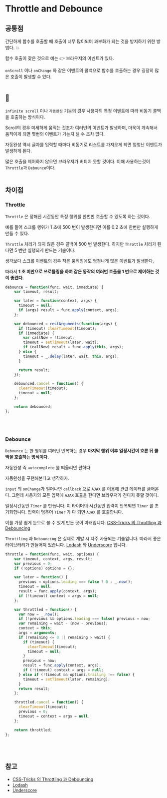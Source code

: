 # Throttle and Debounce

## 공통점

간단하게 함수를 호출할 때 호출이 너무 많이되어 과부화가 되는 것을 방지하기 위한 방법다. :boom:
<br/>

함수 호출이 잦은 것으로 예는  :point_right: 브라우저의 이벤트가 있다.
<br/>

`onScroll` 이나 `onChange` 와 같은 이벤트의 콜백으로 함수를 호출하는 경우 굉장히 많은 호출이 발생할 수 있다.
<br/>
<br/>

## :triumph:

`infinite scroll` 이나 `자동완성` 기능의 경우 사용자의 특정 이벤트에 따라 비동기 콜백을 호출하는 방식이다.
<br/>

Scroll의 경우 미세하게 움직는 것조차 여러번의 이벤트가 발생하며, 더욱이 계속해서 움직이게 되면 몇번의 이벤트가 가는지 셀 수 조차 없다.
<br/>

자동완성 역시 글자를 입력할 때마다 비동기로 리스트를 가져오게 되면 엄청난 이벤트가 발생하게 된다.
<br/>

많은 호출을 제어하지 않으면 브라우저가 버티지 못할 것이다. 이때 사용하는것이 `Throttle`과 `Debounce`이다.
<br/>
<br/>

## 차이점

### **Throttle**

`Throttle` 은 정해진 시간동안 특정 행위를 한번만 호출할 수 있도록 하는 것이다.
<br/>

예를 들어 스크롤 행위가 1 초에 500 번이 발생한다면 이를 0.2 초에 한번만 실행하게 만들 수 있다.
<br/>

`Throttle` 처리가 되지 않은 경우 콜백이 500 번 발생한다. 하지만 `Throttle` 처리가 된다면 5 번만 실행되게 만드는 기술이다.
<br/>

생각보다 스크롤 이벤트의 경우 작은 움직임에도 엄청나게 많은 이벤트가 발생한다.
<br/>

따라서 **1 초 미만으로 쓰로틀링을 하여 같은 동작의 여러번 호출을 1 번으로 제어하는 것이 좋겠다.**

```js
debounce = function(func, wait, immediate) {
    var timeout, result;

    var later = function(context, args) {
      timeout = null;
      if (args) result = func.apply(context, args);
    };

    var debounced = restArguments(function(args) {
      if (timeout) clearTimeout(timeout);
      if (immediate) {
        var callNow = !timeout;
        timeout = setTimeout(later, wait);
        if (callNow) result = func.apply(this, args);
      } else {
        timeout = _.delay(later, wait, this, args);
      }

      return result;
    });

    debounced.cancel = function() {
      clearTimeout(timeout);
      timeout = null;
    };

    return debounced;
};
```

<br/>
<br/>

### **Debounce**

`Debounce` 는 한 행위를 여러번 반복하는 경우 **마지막 행위 이후 일정시간이 흐른 뒤 콜백을 호출하는 방식이다.**
<br/>

자동완성 즉 `autocomplete` 를 떠올리면 편하다.
<br/>

자동완성을 구현해본다고 생각하자.
<br/>

`input` 의 `onChange`가 일어나면 `callback` 으로 `AJAX` 를 이용해 관련 데이터를 긁어온다. 그런데 사용자의 모든 입력에 `AJAX` 호출을 한다면 브라우저가 견디지 못할 것이다.
<br/>

일정시간동안 `Timer` 를 만듭니다. 이 타이머의 시간동안 입력이 반복되면 `Timer` 를 초기화합니다. 입력이 멈추어 `Timer` 가 다 되면 `AJAX` 를 호출합니다.
<br/>

이를 가장 쉽게 눈으로 볼 수 있게 만든 곳이 아래입니다.
[CSS-Tricks 의 Throttling 과 Debouncing](https://css-tricks.com/debouncing-throttling-explained-examples/)
<br/>

`Throttling` 과 `Debouncing` 은 실제로 개발 시 자주 사용되는 기술입니다. 따라서 좋은 라이브러리가 만들어져 있습니다. [Lodash](https://lodash.com/) 와 [Underscore](https://underscorejs.org/) 입니다.

```js
throttle = function(func, wait, options) {
    var timeout, context, args, result;
    var previous = 0;
    if (!options) options = {};

    var later = function() {
      previous = options.leading === false ? 0 : _.now();
      timeout = null;
      result = func.apply(context, args);
      if (!timeout) context = args = null;
    };

    var throttled = function() {
      var now = _.now();
      if (!previous && options.leading === false) previous = now;
      var remaining = wait - (now - previous);
      context = this;
      args = arguments;
      if (remaining <= 0 || remaining > wait) {
        if (timeout) {
          clearTimeout(timeout);
          timeout = null;
        }
        previous = now;
        result = func.apply(context, args);
        if (!timeout) context = args = null;
      } else if (!timeout && options.trailing !== false) {
        timeout = setTimeout(later, remaining);
      }
      return result;
    };

    throttled.cancel = function() {
      clearTimeout(timeout);
      previous = 0;
      timeout = context = args = null;
    };

    return throttled;
};
```

<br/>
<br/>

## 참고

- [CSS-Tricks 의 Throttling 과 Debouncing](https://css-tricks.com/debouncing-throttling-explained-examples/)
- [Lodash](https://lodash.com/)
- [Underscore](https://underscorejs.org/)
